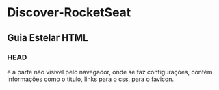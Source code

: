 # Discover-RocketSeat

## Guia Estelar HTML

### HEAD
<head></head> é a parte não visível pelo navegador, onde se faz configurações, contém informações como o título, links para o css, para o favicon.
